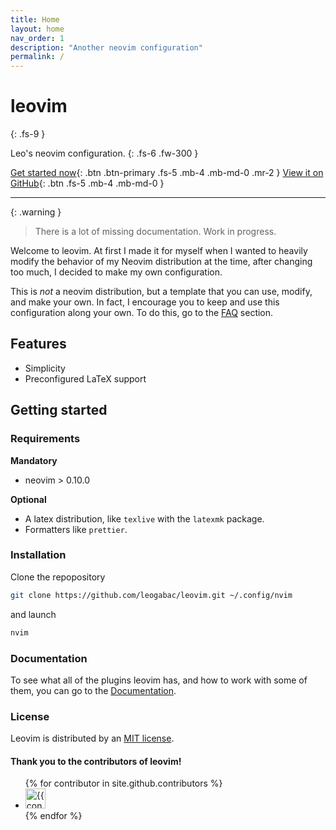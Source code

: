 ```yaml
---
title: Home
layout: home
nav_order: 1
description: "Another neovim configuration"
permalink: /
---
```


# leovim

{: .fs-9 }

Leo's neovim configuration.
{: .fs-6 .fw-300 }

[Get started now](#getting-started){: .btn .btn-primary .fs-5 .mb-4 .mb-md-0 .mr-2 }
[View it on GitHub](https://github.com/leogabac/leovim){: .btn .fs-5 .mb-4 .mb-md-0 }

---

{: .warning }

> There is a lot of missing documentation. Work in progress.

Welcome to leovim. At first I made it for myself when I wanted to heavily modify the behavior of my Neovim distribution at the time, after changing too much, I decided to make my own configuration.

This is _not_ a neovim distribution, but a template that you can use, modify, and make your own. In fact, I encourage you to keep and use this configuration along your own. To do this, go to the [FAQ](./docs/faq) section.

## Features

- Simplicity
- Preconfigured LaTeX support

## Getting started

### Requirements

**Mandatory**

- neovim > 0.10.0

**Optional**

- A latex distribution, like `texlive` with the `latexmk` package.
- Formatters like `prettier`.

### Installation

Clone the repopository

```bash
git clone https://github.com/leogabac/leovim.git ~/.config/nvim
```

and launch

```bash
nvim
```

### Documentation

To see what all of the plugins leovim has, and how to work with some of them, you can go to the [Documentation](https://leogabac.github.io/leovim).

### License

Leovim is distributed by an [MIT license](https://github.com/leogabac/leovim/blob/main/LICENSE).

#### Thank you to the contributors of leovim!

<ul class="list-style-none">
{% for contributor in site.github.contributors %}
  <li class="d-inline-block mr-1">
     <a href="{{ contributor.html_url }}"><img src="{{ contributor.avatar_url }}" width="32" height="32" alt="{{ contributor.login }}"></a>
  </li>
{% endfor %}
</ul>
